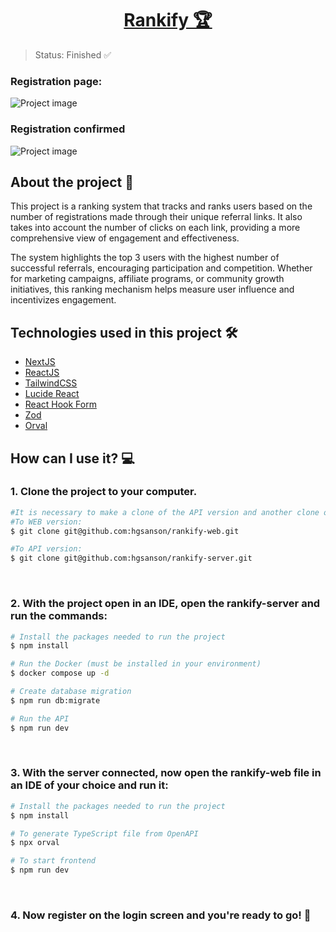 <p align="center">
  <h1 align="center"><a href="https://food-explorer-vasc-333.netlify.app/">Rankify 🏆</a></h1>
</p>

> Status: Finished ✅

### Registration page:

![Project image](./src/assets/screeshots/registration)

### Registration confirmed

![Project image](./src/assets/screeshots/registration-confirmed)

## About the project 📝

This project is a ranking system that tracks and ranks users based on the number of registrations made through their unique referral links. It also takes into account the number of clicks on each link, providing a more comprehensive view of engagement and effectiveness.

The system highlights the top 3 users with the highest number of successful referrals, encouraging participation and competition. Whether for marketing campaigns, affiliate programs, or community growth initiatives, this ranking mechanism helps measure user influence and incentivizes engagement.

## Technologies used in this project 🛠️

- [NextJS](https://nextjs.org/)
- [ReactJS](https://legacy.reactjs.org/docs/getting-started.html)
- [TailwindCSS](https://tailwindcss.com/)
- [Lucide React](https://lucide.dev/guide/packages/lucide-react)
- [React Hook Form](https://react-hook-form.com/)
- [Zod](https://zod.dev/)
- [Orval](https://orval.dev/)

## How can I use it? 💻

### 1. Clone the project to your computer.

```bash
#It is necessary to make a clone of the API version and another clone of the WEB version
#To WEB version:
$ git clone git@github.com:hgsanson/rankify-web.git

#To API version:
$ git clone git@github.com:hgsanson/rankify-server.git
```

<br>

### 2. With the project open in an IDE, open the rankify-server and run the commands:

```bash
# Install the packages needed to run the project
$ npm install
```

```bash
# Run the Docker (must be installed in your environment)
$ docker compose up -d
```

```bash
# Create database migration
$ npm run db:migrate
```

```bash
# Run the API
$ npm run dev
```

<br>

### 3. With the server connected, now open the rankify-web file in an IDE of your choice and run it:

```bash
# Install the packages needed to run the project
$ npm install
```

```bash
# To generate TypeScript file from OpenAPI
$ npx orval
```

```bash
# To start frontend
$ npm run dev
```

<br>

### 4. Now register on the login screen and you're ready to go! 🎉
